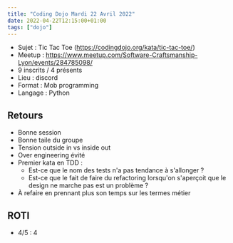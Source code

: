 ```yaml
---
title: "Coding Dojo Mardi 22 Avril 2022"
date: 2022-04-22T12:15:00+01:00
tags: ["dojo"]
---
```


- Sujet : Tic Tac Toe (https://codingdojo.org/kata/tic-tac-toe/)
- Meetup : https://www.meetup.com/Software-Craftsmanship-Lyon/events/284785098/
- 9 inscrits / 4 présents
- Lieu : discord
- Format : Mob programming
- Langage : Python

## Retours

- Bonne session
- Bonne taile du groupe
- Tension outside in vs inside out
- Over engineering évité
- Premier kata en TDD :
  - Est-ce que le nom des tests n'a pas tendance à s'allonger ?
  - Est-ce que le fait de faire du refactoring lorsqu'on s'aperçoit que le design ne marche pas est un problème ?
- À refaire en prennant plus son temps sur les termes métier

## ROTI

- 4/5 : 4
